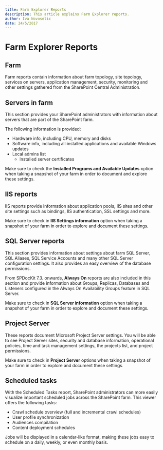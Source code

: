 ```yaml
---
title: Farm Explorer Reports
description: This article explains Farm Explorer reports.
author: Iva Novoselic
date: 24/5/2017
---
```


# Farm Explorer Reports

## Farm

Farm reports contain information about farm topology, site topology, services on servers, application management, security, monitoring and other settings gathered from the SharePoint Central Administration.

## Servers in farm

This section provides your SharePoint administrators with information about servers that are part of the SharePoint farm.

The following information is provided:

* Hardware info, including CPU, memory and disks
* Software info, including all installed applications and available Windows updates
* Local admins list
  * Installed server certificates  

Make sure to check the **Installed Programs and Available Updates** option when taking a snapshot of your farm in order to document and explore these settings.

## IIS reports

IIS reports provide information about application pools, IIS sites and other site settings such as bindings, IIS authentication, SSL settings and more.

Make sure to check in **IIS Settings information** option when taking a snapshot of your farm in order to explore and document these settings.

## SQL Server reports

This section provides information about settings about farm SQL Server, SQL Aliases, SQL Service Accounts and many other SQL Server configuration settings. It also provides an easy overview of the database permissions.

From SPDocKit 7.3. onwards, **Always On** reports are also included in this section and provide information about Groups, Replicas, Databases and Listeners configured in the Always On Availability Groups feature in SQL Server.

Make sure to check in **SQL Server information** option when taking a snapshot of your farm in order to explore and document these settings.

## Project Server

These reports document Microsoft Project Server settings. You will be able to see Project Server sites, security and database information, operational policies, time and task management settings, the projects list, and project permissions.

Make sure to check in **Project Server** options when taking a snapshot of your farm in order to explore and document these settings.

## Scheduled tasks

With the Scheduled Tasks report, SharePoint administrators can more easily visualize important scheduled jobs across the SharePoint farm. This viewer offers the following tasks:

* Crawl schedule overview \(full and incremental crawl schedules\)
* User profile synchronization
* Audiences compilation
* Content deployment schedules

Jobs will be displayed in a calendar-like format, making these jobs easy to schedule on a daily, weekly, or even monthly basis.

